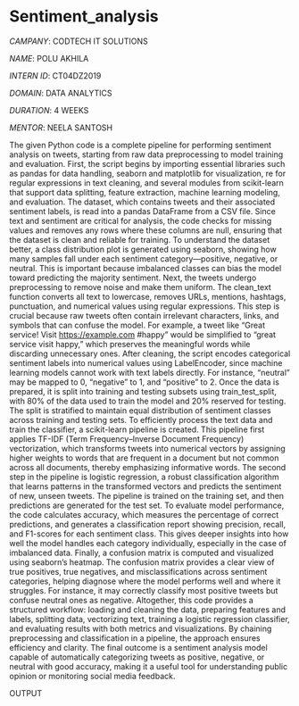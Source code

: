 # Sentiment_analysis

*CAMPANY*: CODTECH IT SOLUTIONS

*NAME*: POLU AKHILA

*INTERN ID*: CT04DZ2019

*DOMAIN*: DATA ANALYTICS

*DURATION*: 4 WEEKS

*MENTOR*: NEELA SANTOSH


The given Python code is a complete pipeline for performing sentiment analysis on tweets, starting from raw data preprocessing to model training and evaluation. First, the script begins by importing essential libraries such as pandas for data handling, seaborn and matplotlib for visualization, re for regular expressions in text cleaning, and several modules from scikit-learn that support data splitting, feature extraction, machine learning modeling, and evaluation. The dataset, which contains tweets and their associated sentiment labels, is read into a pandas DataFrame from a CSV file. Since text and sentiment are critical for analysis, the code checks for missing values and removes any rows where these columns are null, ensuring that the dataset is clean and reliable for training. To understand the dataset better, a class distribution plot is generated using seaborn, showing how many samples fall under each sentiment category—positive, negative, or neutral. This is important because imbalanced classes can bias the model toward predicting the majority sentiment. Next, the tweets undergo preprocessing to remove noise and make them uniform. The clean_text function converts all text to lowercase, removes URLs, mentions, hashtags, punctuation, and numerical values using regular expressions. This step is crucial because raw tweets often contain irrelevant characters, links, and symbols that can confuse the model. For example, a tweet like “Great service! Visit https://example.com
 #happy” would be simplified to “great service visit happy,” which preserves the meaningful words while discarding unnecessary ones. After cleaning, the script encodes categorical sentiment labels into numerical values using LabelEncoder, since machine learning models cannot work with text labels directly. For instance, “neutral” may be mapped to 0, “negative” to 1, and “positive” to 2. Once the data is prepared, it is split into training and testing subsets using train_test_split, with 80% of the data used to train the model and 20% reserved for testing. The split is stratified to maintain equal distribution of sentiment classes across training and testing sets. To efficiently process the text data and train the classifier, a scikit-learn pipeline is created. This pipeline first applies TF-IDF (Term Frequency–Inverse Document Frequency) vectorization, which transforms tweets into numerical vectors by assigning higher weights to words that are frequent in a document but not common across all documents, thereby emphasizing informative words. The second step in the pipeline is logistic regression, a robust classification algorithm that learns patterns in the transformed vectors and predicts the sentiment of new, unseen tweets. The pipeline is trained on the training set, and then predictions are generated for the test set. To evaluate model performance, the code calculates accuracy, which measures the percentage of correct predictions, and generates a classification report showing precision, recall, and F1-scores for each sentiment class. This gives deeper insights into how well the model handles each category individually, especially in the case of imbalanced data. Finally, a confusion matrix is computed and visualized using seaborn’s heatmap. The confusion matrix provides a clear view of true positives, true negatives, and misclassifications across sentiment categories, helping diagnose where the model performs well and where it struggles. For instance, it may correctly classify most positive tweets but confuse neutral ones as negative. Altogether, this code provides a structured workflow: loading and cleaning the data, preparing features and labels, splitting data, vectorizing text, training a logistic regression classifier, and evaluating results with both metrics and visualizations. By chaining preprocessing and classification in a pipeline, the approach ensures efficiency and clarity. The final outcome is a sentiment analysis model capable of automatically categorizing tweets as positive, negative, or neutral with good accuracy, making it a useful tool for understanding public opinion or monitoring social media feedback.

OUTPUT

